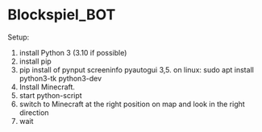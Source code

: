 # Blockspiel_BOT
Setup:
1. install Python 3 (3.10 if possible)
2. install pip
3. pip install of pynput screeninfo pyautogui 
3,5. on linux: sudo apt install python3-tk python3-dev
4. Install Minecraft.
5. start python-script
6. switch to Minecraft at the right position on map and look in the right direction
7. wait
